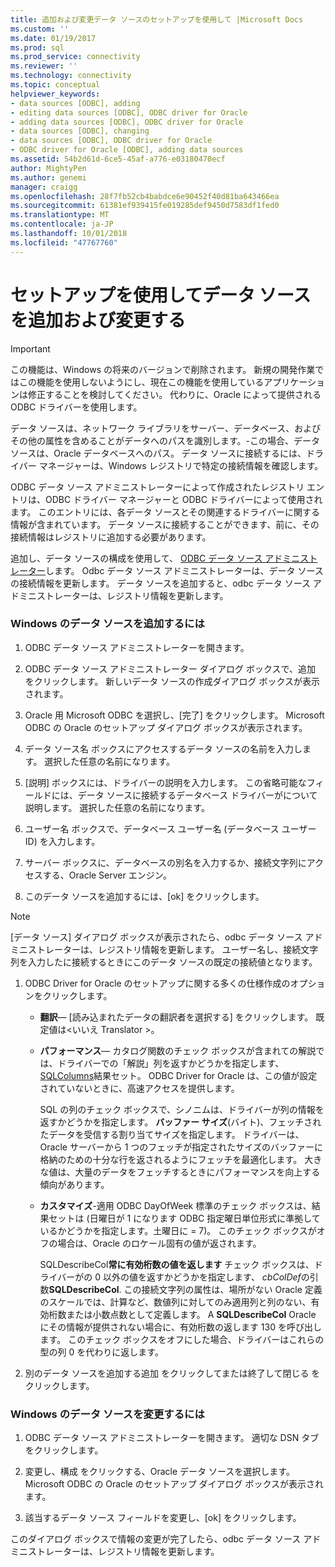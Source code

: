 ```yaml
---
title: 追加および変更データ ソースのセットアップを使用して |Microsoft Docs
ms.custom: ''
ms.date: 01/19/2017
ms.prod: sql
ms.prod_service: connectivity
ms.reviewer: ''
ms.technology: connectivity
ms.topic: conceptual
helpviewer_keywords:
- data sources [ODBC], adding
- editing data sources [ODBC], ODBC driver for Oracle
- adding data sources [ODBC], ODBC driver for Oracle
- data sources [ODBC], changing
- data sources [ODBC], ODBC driver for Oracle
- ODBC driver for Oracle [ODBC], adding data sources
ms.assetid: 54b2d61d-6ce5-45af-a776-e03180470ecf
author: MightyPen
ms.author: genemi
manager: craigg
ms.openlocfilehash: 28f7fb52cb4babdce6e90452f40d81ba643466ea
ms.sourcegitcommit: 61381ef939415fe019285def9450d7583df1fed0
ms.translationtype: MT
ms.contentlocale: ja-JP
ms.lasthandoff: 10/01/2018
ms.locfileid: "47767760"
---
```

# <a name="adding-and-modifying-data-sources-using-setup"></a>セットアップを使用してデータ ソースを追加および変更する
> [!IMPORTANT]  
>  この機能は、Windows の将来のバージョンで削除されます。 新規の開発作業ではこの機能を使用しないようにし、現在この機能を使用しているアプリケーションは修正することを検討してください。 代わりに、Oracle によって提供される ODBC ドライバーを使用します。  
  
 データ ソースは、ネットワーク ライブラリをサーバー、データベース、およびその他の属性を含めることがデータへのパスを識別します。-この場合、データ ソースは、Oracle データベースへのパス。 データ ソースに接続するには、ドライバー マネージャーは、Windows レジストリで特定の接続情報を確認します。  
  
 ODBC データ ソース アドミニストレーターによって作成されたレジストリ エントリは、ODBC ドライバー マネージャーと ODBC ドライバーによって使用されます。 このエントリには、各データ ソースとその関連するドライバーに関する情報が含まれています。 データ ソースに接続することができます、前に、その接続情報はレジストリに追加する必要があります。  
  
 追加し、データ ソースの構成を使用して、 [ODBC データ ソース アドミニストレーター](../../odbc/admin/odbc-data-source-administrator.md)します。 Odbc データ ソース アドミニストレーターは、データ ソースの接続情報を更新します。 データ ソースを追加すると、odbc データ ソース アドミニストレーターは、レジストリ情報を更新します。  
  
### <a name="to-add-a-data-source-for-windows"></a>Windows のデータ ソースを追加するには  
  
1.  ODBC データ ソース アドミニストレーターを開きます。  
  
2.  ODBC データ ソース アドミニストレーター ダイアログ ボックスで、追加 をクリックします。 新しいデータ ソースの作成ダイアログ ボックスが表示されます。  
  
3.  Oracle 用 Microsoft ODBC を選択し、[完了] をクリックします。 Microsoft ODBC の Oracle のセットアップ ダイアログ ボックスが表示されます。  
  
4.  データ ソース名 ボックスにアクセスするデータ ソースの名前を入力します。 選択した任意の名前になります。  
  
5.  [説明] ボックスには、ドライバーの説明を入力します。 この省略可能なフィールドには、データ ソースに接続するデータベース ドライバーがについて説明します。 選択した任意の名前になります。  
  
6.  ユーザー名 ボックスで、データベース ユーザー名 (データベース ユーザー ID) を入力します。  
  
7.  サーバー ボックスに、データベースの別名を入力するか、接続文字列にアクセスする、Oracle Server エンジン。  
  
8.  このデータ ソースを追加するには、[ok] をクリックします。  
  
> [!NOTE]  
>  [データ ソース] ダイアログ ボックスが表示されたら、odbc データ ソース アドミニストレーターは、レジストリ情報を更新します。 ユーザー名し、接続文字列を入力したに接続するときにこのデータ ソースの既定の接続値となります。  
  
1.  ODBC Driver for Oracle のセットアップに関する多くの仕様作成のオプションをクリックします。  
  
    -   **翻訳**— [読み込まれたデータの翻訳者を選択する] をクリックします。 既定値は\<いいえ Translator >。  
  
    -   **パフォーマンス**— カタログ関数のチェック ボックスが含まれての解説では、ドライバーでの「解説」列を返すかどうかを指定します、 [SQLColumns](../../odbc/microsoft/level-1-api-functions-odbc-driver-for-oracle.md)結果セット。 ODBC Driver for Oracle は、この値が設定されていないときに、高速アクセスを提供します。  
  
         SQL の列のチェック ボックスで、シノニムは、ドライバーが列の情報を返すかどうかを指定します。 **バッファー サイズ**(バイト)、フェッチされたデータを受信する割り当てサイズを指定します。 ドライバーは、Oracle サーバーから 1 つのフェッチが指定されたサイズのバッファーに格納のための十分な行を返されるようにフェッチを最適化します。 大きな値は、大量のデータをフェッチするときにパフォーマンスを向上する傾向があります。  
  
    -   **カスタマイズ**-適用 ODBC DayOfWeek 標準のチェック ボックスは、結果セットは (日曜日が 1 になります ODBC 指定曜日単位形式に準拠しているかどうかを指定します。土曜日に = 7)。 このチェック ボックスがオフの場合は、Oracle のロケール固有の値が返されます。  
  
         SQLDescribeCol**常に有効桁数の値を返します** チェック ボックスは、ドライバーがの 0 以外の値を返すかどうかを指定します、 *cbColDef*の引数**SQLDescribeCol**. この接続文字列の属性は、場所がない Oracle 定義のスケールでは、計算など、数値列に対してのみ適用列と列のない、有効桁数または小数点数として定義します。 A **SQLDescribeCol** Oracle にその情報が提供されない場合に、有効桁数の返します 130 を呼び出します。 このチェック ボックスをオフにした場合、ドライバーはこれらの型の列 0 を代わりに返します。  
  
2.  別のデータ ソースを追加する追加 をクリックしてまたは終了して閉じる をクリックします。  
  
### <a name="to-modify-a-data-source-for-windows"></a>Windows のデータ ソースを変更するには  
  
1.  ODBC データ ソース アドミニストレーターを開きます。 適切な DSN タブをクリックします。  
  
2.  変更し、構成 をクリックする、Oracle データ ソースを選択します。 Microsoft ODBC の Oracle のセットアップ ダイアログ ボックスが表示されます。  
  
3.  該当するデータ ソース フィールドを変更し、[ok] をクリックします。  
  
 このダイアログ ボックスで情報の変更が完了したら、odbc データ ソース アドミニストレーターは、レジストリ情報を更新します。
